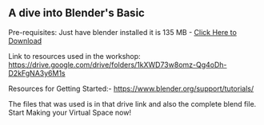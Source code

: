 ## A dive into Blender's Basic

Pre-requisites: Just have blender installed it is 135 MB - [Click Here to Download](https://www.blender.org/download/)

Link to resources used in the workshop: https://drive.google.com/drive/folders/1kXWD73w8omz-Qg4oDh-D2kFgNA3y6M1s

Resources for Getting Started:- https://www.blender.org/support/tutorials/

The files that was used is in that drive link and also the complete blend file. Start Making your Virtual Space now!
